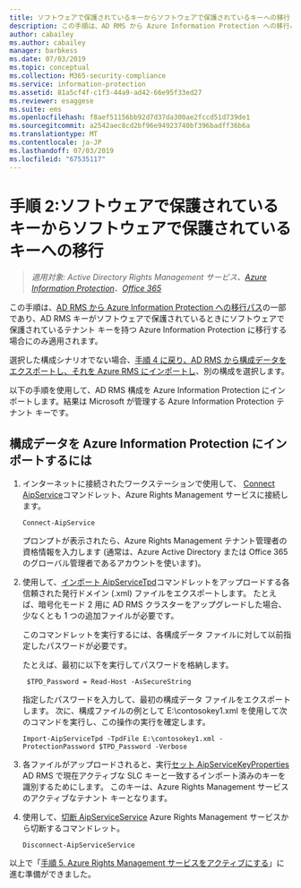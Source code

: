 ```yaml
---
title: ソフトウェアで保護されているキーからソフトウェアで保護されているキーへの移行 - AIP
description: この手順は、AD RMS から Azure Information Protection への移行パスの一部であり、AD RMS キーがソフトウェアで保護されているときにソフトウェアで保護されているテナント キーを持つ Azure Information Protection に移行する場合にのみ適用されます。
author: cabailey
ms.author: cabailey
manager: barbkess
ms.date: 07/03/2019
ms.topic: conceptual
ms.collection: M365-security-compliance
ms.service: information-protection
ms.assetid: 81a5cf4f-c1f3-44a9-ad42-66e95f33ed27
ms.reviewer: esaggese
ms.suite: ems
ms.openlocfilehash: f8aef51156bb92d7d37da300ae2fccd51d739de1
ms.sourcegitcommit: a2542aec8cd2bf96e94923740bf396badff36b6a
ms.translationtype: MT
ms.contentlocale: ja-JP
ms.lasthandoff: 07/03/2019
ms.locfileid: "67535117"
---
```

# <a name="step-2-software-protected-key-to-software-protected-key-migration"></a>手順 2:ソフトウェアで保護されているキーからソフトウェアで保護されているキーへの移行

>*適用対象: Active Directory Rights Management サービス、[Azure Information Protection](https://azure.microsoft.com/pricing/details/information-protection)、[Office 365](https://download.microsoft.com/download/E/C/F/ECF42E71-4EC0-48FF-AA00-577AC14D5B5C/Azure_Information_Protection_licensing_datasheet_EN-US.pdf)*


この手順は、[AD RMS から Azure Information Protection への移行パス](migrate-from-ad-rms-to-azure-rms.md)の一部であり、AD RMS キーがソフトウェアで保護されているときにソフトウェアで保護されているテナント キーを持つ Azure Information Protection に移行する場合にのみ適用されます。 

選択した構成シナリオでない場合、[手順 4 に戻り、AD RMS から構成データをエクスポートし、それを Azure RMS にインポートし](migrate-from-ad-rms-phase2.md#step-4-export-configuration-data-from-ad-rms-and-import-it-to-azure-information-protection)、別の構成を選択します。

以下の手順を使用して、AD RMS 構成を Azure Information Protection にインポートします。結果は Microsoft が管理する Azure Information Protection テナント キーです。

## <a name="to-import-the-configuration-data-to-azure-information-protection"></a>構成データを Azure Information Protection にインポートするには

1. インターネットに接続されたワークステーションで使用して、 [Connect AipService](/powershell/module/aipservice/connect-aipservice)コマンドレット、Azure Rights Management サービスに接続します。

    ```
    Connect-AipService
    ```
    プロンプトが表示されたら、Azure Rights Management テナント管理者の資格情報を入力します (通常は、Azure Active Directory または Office 365 のグローバル管理者であるアカウントを使います)。

2. 使用して、[インポート AipServiceTpd](/powershell/module/aipservice/import-aipservicetpd)コマンドレットをアップロードする各信頼された発行ドメイン (.xml) ファイルをエクスポートします。 たとえば、暗号化モード 2 用に AD RMS クラスターをアップグレードした場合、少なくとも 1 つの追加ファイルが必要です。 
    
    このコマンドレットを実行するには、各構成データ ファイルに対して以前指定したパスワードが必要です。 
    
    たとえば、最初に以下を実行してパスワードを格納します。
    
        $TPD_Password = Read-Host -AsSecureString
    
    指定したパスワードを入力して、最初の構成データ ファイルをエクスポートします。 次に、構成ファイルの例として E:\contosokey1.xml を使用して次のコマンドを実行し、この操作の実行を確定します。
    ```
    Import-AipServiceTpd -TpdFile E:\contosokey1.xml -ProtectionPassword $TPD_Password -Verbose
    ```
    
3. 各ファイルがアップロードされると、実行[セット AipServiceKeyProperties](/powershell/module/aipservice/set-aipservicekeyproperties) AD RMS で現在アクティブな SLC キーと一致するインポート済みのキーを識別するためにします。 このキーは、Azure Rights Management サービスのアクティブなテナント キーとなります。

4.  使用して、[切断 AipServiceService](/powershell/module/aipservice/disconnect-aipservice) Azure Rights Management サービスから切断するコマンドレット。

    ```
    Disconnect-AipServiceService
    ```

以上で「[手順 5. Azure Rights Management サービスをアクティブにする](migrate-from-ad-rms-phase2.md#step-5-activate-the-azure-rights-management-service)」に進む準備ができました。


